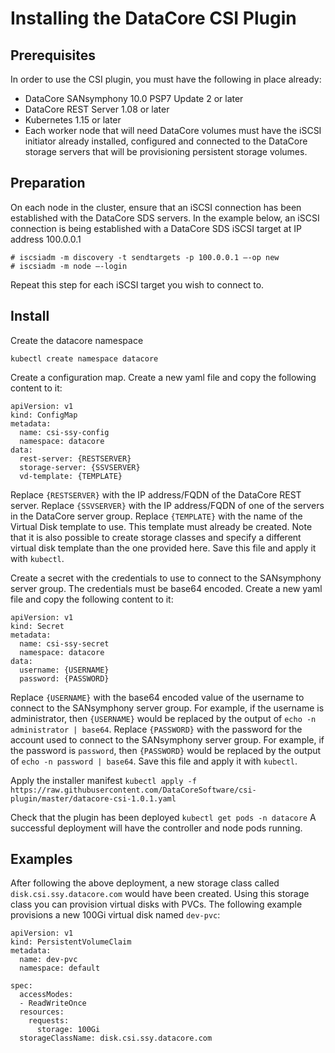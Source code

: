 # Installing the DataCore CSI Plugin

## Prerequisites
In order to use the CSI plugin, you must have the following in place already:
  * DataCore SANsymphony 10.0 PSP7 Update 2 or later
  * DataCore REST Server 1.08 or later
  * Kubernetes 1.15 or later
* Each worker node that will need DataCore volumes must have the iSCSI initiator already installed, configured and connected to the DataCore storage servers that will be provisioning persistent storage volumes.

## Preparation
On each node in the cluster, ensure that an iSCSI connection has been established with the DataCore SDS servers. In the example below, an iSCSI connection is being established with a DataCore SDS iSCSI target at IP address 100.0.0.1
```
# iscsiadm -m discovery -t sendtargets -p 100.0.0.1 —-op new
# iscsiadm -m node —-login
```

Repeat this step for each iSCSI target you wish to connect to.

## Install
Create the datacore namespace
```
kubectl create namespace datacore
```

Create a configuration map. Create a new yaml file and copy the following content to it:
```
apiVersion: v1
kind: ConfigMap
metadata:
  name: csi-ssy-config
  namespace: datacore
data:
  rest-server: {RESTSERVER}
  storage-server: {SSVSERVER}
  vd-template: {TEMPLATE}
```
Replace `{RESTSERVER}` with the IP address/FQDN of the DataCore REST server. 
Replace `{SSVSERVER}` with the IP address/FQDN of one of the servers in the DataCore server group.
Replace `{TEMPLATE}` with the name of the Virtual Disk template to use. This template must already be created. Note that it is also possible to create storage classes and specify a different virtual disk template than the one provided here.
Save this file and apply it with `kubectl`.

Create a secret with the credentials to use to connect to the SANsymphony server group. The credentials must be base64 encoded. Create a new yaml file and copy the following content to it:
```
apiVersion: v1
kind: Secret
metadata:
  name: csi-ssy-secret
  namespace: datacore
data:
  username: {USERNAME}
  password: {PASSWORD}
```
Replace `{USERNAME}` with the base64 encoded value of the username to connect to the SANsymphony server group. For example, if the username is administrator, then `{USERNAME}` would be replaced by the output of `echo -n administrator | base64`.
Replace `{PASSWORD}` with the password for the account used to connect to the SANsymphony server group. For example, if the password is `password`, then `{PASSWORD}` would be replaced by the output of `echo -n password | base64`.
Save this file and apply it with `kubectl`.

Apply the installer manifest
`kubectl apply -f https://raw.githubusercontent.com/DataCoreSoftware/csi-plugin/master/datacore-csi-1.0.1.yaml`

Check that the plugin has been deployed
`kubectl get pods -n datacore`
A successful deployment will have the controller and node pods running.

## Examples
After following the above deployment, a new storage class called `disk.csi.ssy.datacore.com` would have been created. Using this storage class you can provision virtual disks with PVCs. The following example provisions a new 100Gi virtual disk named `dev-pvc`:
```
apiVersion: v1
kind: PersistentVolumeClaim
metadata:
  name: dev-pvc
  namespace: default

spec:
  accessModes:
  - ReadWriteOnce
  resources:
    requests:
      storage: 100Gi
  storageClassName: disk.csi.ssy.datacore.com
```
